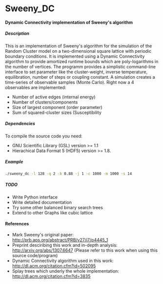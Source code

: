 # Sweeny_DC
#### Dynamic Connectivity implementation of Sweeny's algorithm
##### Description
This is an implementation of Sweeny's algorithm for the simulation of the Random Cluster model
on a two-dimensional square lattice with periodic boundary conditions. 
It is implemented using a Dynamic Connectivity algorithm to provide amortized runtime bounds
which are poly-logarithms in the number of vertices. 
The programm provides a simplistic command-line interface to set parameter like the cluster-weight,
inverse temperature, equilibration, number of steps or coupling constant. 
A simulation creates a time-series of observable samples (Monte Carlo). Right now 
a 4 observables are implemented:
* Number of active edges (internal energy)
* Number of clusters/components
* Size of largest component (order parameter)
* Sum of squared-cluster sizes (Susceptibility

##### Dependencies
To compile the source code you need:
* GNU Scientific Library (GSL) version >= 1.1
* Hierachical Data Format 5 (HDF5) version >= 1.8.

##### Example
```bash
./sweeny_dc -l 128 -q 2 -b 0.88 -j 1 -c 1000 -m 1000 -s 14
```

##### TODO
* Write Python interface
* Write detailed documentation
* Try some other balanced binary search trees
* Extend to other Graphs like cubic lattice

#### References
* Mark Sweeny's original paper: http://prb.aps.org/abstract/PRB/v27/i7/p4445_1
* Preprint desciribing this work and in-depth analysis: http://arxiv.org/abs/1307.6647 (Please refer to this work when using this source code/program)
* Dynamic Connectivity algorithm used in this work: http://dl.acm.org/citation.cfm?id=502095
* Splay trees which underly the whole implementation: http://dl.acm.org/citation.cfm?id=3835 
